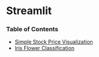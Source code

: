 # Streamlit

### Table of Contents
- [Simple Stock Price Visualization](https://github.com/Hongyanlee0614/Streamlit/tree/main/Static%20Stock%20Price%20Visualization)
- [Iris Flower Classification](https://github.com/Hongyanlee0614/Streamlit/tree/main/Iris%20Flower%20Classification)
